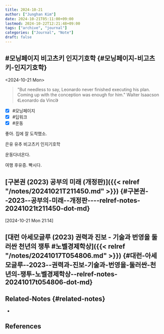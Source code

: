 ```yaml
---
title: 2024-10-21
author: ["Junghan Kim"]
date: 2024-10-21T05:11:00+09:00
lastmod: 2024-10-22T12:21:48+09:00
tags: ["archive", "journal"]
categories: ["Journal", "Note"]
draft: false
---
```


## #모닝페이지 비고츠키 인지기호학 {#모닝페이지-비고츠키-인지기호학}

<span class="timestamp-wrapper"><span class="timestamp">&lt;2024-10-21 Mon&gt;</span></span>

> "But needless to say, Leonardo never finished executing his plan. Coming up with the conception was enough for him." Walter Isaacson 《Leonardo da Vinci》

-   [X] \#모닝페이지
-   [X] \#딥워크
-   [X] \#운동

좋아. 집에 잘 도착했소.

은유 유추 비고츠키 인지기호학

운동다녀온다.

여행 후유증. 빡시다.


## [구본권 (2023) 공부의 미래 (개정판)]({{< relref "/notes/20241021T211450.md" >}}) {#구본권--2023--공부의-미래--개정판----relref-notes-20241021t211450-dot-md}

<span class="timestamp-wrapper"><span class="timestamp">[2024-10-21 Mon 21:14]</span></span>


## [대런 아세모글루 (2023) 권력과 진보 - 기술과 번영을 둘러싼 천년의 쟁투 #노벨경제학상]({{< relref "/notes/20241017T054806.md" >}}) {#대런-아세모글루--2023--권력과-진보-기술과-번영을-둘러싼-천년의-쟁투-노벨경제학상--relref-notes-20241017t054806-dot-md}


## Related-Notes {#related-notes}

-

## References

<style>.csl-entry{text-indent: -1.5em; margin-left: 1.5em;}</style><div class="csl-bib-body">
</div>
